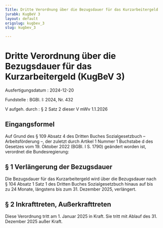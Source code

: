 ```yaml
---
Title: Dritte Verordnung über die Bezugsdauer für das Kurzarbeitergeld
jurabk: KugBeV 3
layout: default
origslug: kugbev_3
slug: kugbev_3

---
```


# Dritte Verordnung über die Bezugsdauer für das Kurzarbeitergeld (KugBeV 3)

Ausfertigungsdatum
:   2024-12-20

Fundstelle
:   BGBl. I: 2024, Nr. 432

V aufgeh. durch
:   § 2 Satz 2 dieser V mWv 1.1.2026


## Eingangsformel

Auf Grund des § 109 Absatz 4 des Dritten Buches Sozialgesetzbuch – Arbeitsförderung –, der zuletzt durch Artikel 1 Nummer 1 Buchstabe d des Gesetzes vom 19. Oktober 2022 (BGBl. I S. 1790) geändert worden ist, verordnet die Bundesregierung:


## § 1 Verlängerung der Bezugsdauer

Die Bezugsdauer für das Kurzarbeitergeld wird über die Bezugsdauer nach § 104 Absatz 1 Satz 1 des Dritten Buches Sozialgesetzbuch hinaus auf bis zu 24 Monate, längstens bis zum 31. Dezember 2025, verlängert.


## § 2 Inkrafttreten, Außerkrafttreten

Diese Verordnung tritt am 1. Januar 2025 in Kraft. Sie tritt mit Ablauf des 31. Dezember 2025 außer Kraft.

